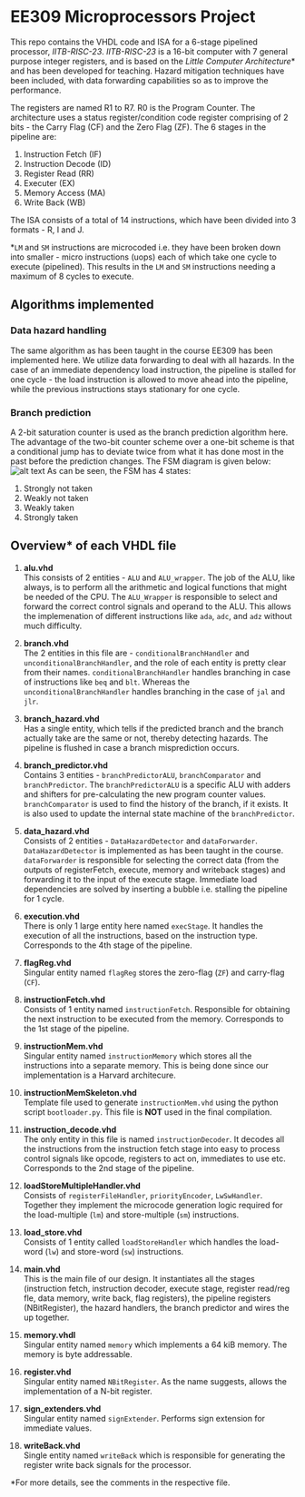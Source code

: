 <!This is a markdown file, please open it in a editor like vscode which can render markdown.>

# EE309 Microprocessors Project
This repo contains the VHDL code and ISA for a 6-stage pipelined processor, *IITB-RISC-23*. *IITB-RISC-23* is a 16-bit computer with 7 general purpose integer registers, and is based on the *Little Computer Architecture** and has been developed for teaching. Hazard mitigation techniques have been included, with data forwarding capabilities so as to improve the performance.

The registers are named R1 to R7. R0 is the Program Counter. The architecture uses a status register/condition code register comprising of 2 bits - the Carry Flag (CF) and the Zero Flag (ZF). The 6 stages in the pipeline are:
1. Instruction Fetch (IF)
2. Instruction Decode (ID)
3. Register Read (RR)
4. Executer (EX)
5. Memory Access (MA)
6. Write Back (WB)

The ISA consists of a total of 14 instructions, which have been divided into 3 formats - R, I and J.

*`LM` and `SM` instructions are microcoded i.e. they have been broken down into smaller - micro instructions (uops) each of which take one cycle to execute (pipelined). This results in the `LM` and `SM` instructions needing a maximum of 8 cycles to execute.

## Algorithms implemented

### Data hazard handling
The same algorithm as has been taught in the course EE309 has been implemented here. We utilize data forwarding to deal with all hazards. In the case of an immediate dependency load instruction, the pipeline is stalled for one cycle - the load instruction is allowed to move ahead into the pipeline, while the previous instructions stays stationary for one cycle. 

### Branch prediction
A 2-bit saturation counter is used as the branch prediction algorithm here. The advantage of the two-bit counter scheme over a one-bit scheme is that a conditional jump has to deviate twice from what it has done most in the past before the prediction changes.
The FSM diagram is given below:
![alt text](https://upload.wikimedia.org/wikipedia/commons/c/c8/Branch_prediction_2bit_saturating_counter-dia.svg)
As can be seen, the FSM has 4 states:
  1. Strongly not taken
  2. Weakly not taken
  3. Weakly taken
  4. Strongly taken

## Overview* of each VHDL file

1. **alu.vhd**  
This consists of 2 entities - `ALU` and `ALU_wrapper`. The job of the ALU, like always, is to perform all the arithmetic and logical functions that might be needed of the CPU. The `ALU_Wrapper` is responsible to select and forward the correct control signals and operand to the ALU. This allows the implemenation of different instructions like `ada`, `adc`, and `adz` without much difficulty.

2. **branch.vhd**  
The 2 entities in this file are - `conditionalBranchHandler` and `unconditionalBranchHandler`, and the role of each entity is pretty clear from their names. `conditionalBranchHandler` handles branching in case of instructions like  `beq` and `blt`. Whereas the `unconditionalBranchHandler` handles branching in the case of `jal` and `jlr`.

3. **branch_hazard.vhd**  
Has a single entity, which tells if the predicted branch and the branch actually take are the same or not, thereby detecting hazards. The pipeline is flushed in case a branch misprediction occurs.

4. **branch_predictor.vhd**  
Contains 3 entities - `branchPredictorALU`, `branchComparator` and `branchPredictor`. The `branchPredictorALU` is a specific ALU with adders and shifters for pre-calculating the new program counter values. `branchComparator` is used to find the history of the branch, if it exists. It is also used to update the internal state machine of the `branchPredictor`.

5. **data_hazard.vhd**  
Consists of 2 entities - `DataHazardDetector` and `dataForwarder`. `DataHazardDetector` is implemented as has been taught in the course. `dataForwarder` is responsible for selecting the correct data (from the outputs of registerFetch, execute, memory and writeback stages) and forwarding it to the input of the execute stage. Immediate load dependencies are solved by inserting a bubble i.e. stalling the pipeline for 1 cycle.

6. **execution.vhd**  
There is only 1 large entity here named `execStage`. It handles the execution of all the instructions, based on the instruction type. Corresponds to the 4th stage of the pipeline.

7. **flagReg.vhd**  
Singular entity named `flagReg` stores the zero-flag (`ZF`) and carry-flag (`CF`).

8. **instructionFetch.vhd**  
Consists of 1 entity named `instructionFetch`. Responsible for obtaining the next instruction to be executed from the memory. Corresponds to the 1st stage of the pipeline.

9. **instructionMem.vhd**  
Singular entity named `instructionMemory` which stores all the instructions into a separate memory. This is being done since our implementation is a Harvard architecure.

10. **instructionMemSkeleton.vhd**  
Template file used to generate `instructionMem.vhd` using the python script `bootloader.py`. This file is **NOT** used in the final compilation.

11. **instruction_decode.vhd**  
The only entity in this file is named `instructionDecoder`. It decodes all the instructions from the instruction fetch stage into easy to process control signals like opcode, registers to act on, immediates to use etc. Corresponds to the 2nd stage of the pipeline.

12. **loadStoreMultipleHandler.vhd**  
Consists of `registerFileHandler`, `priorityEncoder`, `LwSwHandler`. Together they implement the microcode generation logic required for the load-multiple (`lm`) and store-multiple (`sm`) instructions.

11. **load_store.vhd**  
Consists of 1 entity called `loadStoreHandler` which handles the load-word (`lw`) and store-word (`sw`) instructions.

12. **main.vhd**  
This is the main file of our design. It instantiates all the stages (instruction fetch, instruction decoder, execute stage, register read/reg fle, data memory, write back, flag registers), the pipeline registers (NBitRegister), the hazard handlers, the branch predictor and wires the up together.

13. **memory.vhdl**  
Singular entity named `memory` which implements a 64 kiB memory. The memory is byte addressable.

14. **register.vhd**  
Singular entity named `NBitRegister`. As the name suggests, allows the implementation of a N-bit register. 

15. **sign_extenders.vhd**  
Singular entity named `signExtender`. Performs sign extension for immediate values.

16. **writeBack.vhd**  
Single entity named `writeBack` which is responsible for generating the register write back signals for the processor. 

*For more details, see the comments in the respective file.
